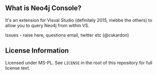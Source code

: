 ## What is Neo4j Console?

It's an extension for Visual Studio (definitely 2015, mebbe the others) to allow you to query Neo4j from within VS.

Issues - raise here, questions email, twitter etc (@cskardon) 

## License Information

Licensed under MS-PL. See `LICENSE` in the root of this repository for full license text.
